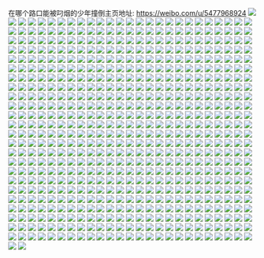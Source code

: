 在哪个路口能被叼烟的少年撞倒主页地址: https://weibo.com/u/5477968924 
![](https://wx4.sinaimg.cn/mw2000/005YIZXugy1h8wmq46i71j31400u0qbp.jpg) 
![](https://wx4.sinaimg.cn/mw2000/005YIZXugy1h8wmq6bybbj31400u0n5i.jpg) 
![](https://wx4.sinaimg.cn/mw2000/005YIZXugy1h8pumw3npuj31900u0duq.jpg) 
![](https://wx4.sinaimg.cn/mw2000/005YIZXugy1h8pumy1d8ij31900u0tnj.jpg) 
![](https://wx4.sinaimg.cn/mw2000/005YIZXugy1h89khxo3t8j30u0190dno.jpg) 
![](https://wx4.sinaimg.cn/mw2000/005YIZXugy1h89khz6seaj30u0190469.jpg) 
![](https://wx4.sinaimg.cn/mw2000/005YIZXugy1h89khwj6cbj30u019049e.jpg) 
![](https://wx4.sinaimg.cn/mw2000/005YIZXugy1h89ki0nttcj30u0190qd1.jpg) 
![](https://wx4.sinaimg.cn/mw2000/005YIZXugy1h89ki2425oj30u0190dql.jpg) 
![](https://wx4.sinaimg.cn/mw2000/005YIZXugy1h89ki3wa3ej30u019047i.jpg) 
![](https://wx4.sinaimg.cn/mw2000/005YIZXuly1h860xyrjs1j30k00zk42g.jpg) 
![](https://wx4.sinaimg.cn/mw2000/005YIZXugy1h8237v8d9nj30u01907fe.jpg) 
![](https://wx4.sinaimg.cn/mw2000/005YIZXugy1h8237vwozqj30u0190n7n.jpg) 
![](https://wx4.sinaimg.cn/mw2000/005YIZXugy1h8237x3z02j30u01907i2.jpg) 
![](https://wx4.sinaimg.cn/mw2000/005YIZXugy1h8237xzg59j30u0190dq2.jpg) 
![](https://wx4.sinaimg.cn/mw2000/005YIZXugy1h8237uff8gj30u019012a.jpg) 
![](https://wx4.sinaimg.cn/mw2000/005YIZXugy1h8237z55lxj30u0190na5.jpg) 
![](https://wx4.sinaimg.cn/mw2000/005YIZXuly1h70998sx52j30u01sxjur.jpg) 
![](https://wx4.sinaimg.cn/mw2000/005YIZXuly1h70997illqj30u01sxn7j.jpg) 
![](https://wx4.sinaimg.cn/mw2000/005YIZXuly1h6mtwg56smj30u014043i.jpg) 
![](https://wx4.sinaimg.cn/mw2000/005YIZXuly1h6mtwgfutmj30u0140gwg.jpg) 
![](https://wx4.sinaimg.cn/mw2000/005YIZXuly1h6mtwgpr7kj30u014014a.jpg) 
![](https://wx4.sinaimg.cn/mw2000/005YIZXuly1h6mtwh0zsnj31400u0qew.jpg) 
![](https://wx4.sinaimg.cn/mw2000/005YIZXuly1h6mtwfw918j31400u0wtw.jpg) 
![](https://wx4.sinaimg.cn/mw2000/005YIZXuly1h6mtwhbcazj31400u013j.jpg) 
![](https://wx4.sinaimg.cn/mw2000/005YIZXuly1h6mtwhizesj31400u0doe.jpg) 
![](https://wx4.sinaimg.cn/mw2000/005YIZXuly1h6mtwhwznrj31400u0aeh.jpg) 
![](https://wx4.sinaimg.cn/mw2000/005YIZXuly1h6mtwibpevj31400u07b3.jpg) 
![](https://wx4.sinaimg.cn/mw2000/005YIZXugy1h6aqy8q13ej30u00u0ait.jpg) 
![](https://wx4.sinaimg.cn/mw2000/005YIZXugy1h6aqyc09bij30u00u0ti0.jpg) 
![](https://wx4.sinaimg.cn/mw2000/005YIZXugy1h6aqyd0s99j30u00u0tir.jpg) 
![](https://wx4.sinaimg.cn/mw2000/005YIZXugy1h6aqye04f9j30u00u011o.jpg) 
![](https://wx4.sinaimg.cn/mw2000/005YIZXugy1h5uhnfzvgwj31hb0u0q6x.jpg) 
![](https://wx4.sinaimg.cn/mw2000/005YIZXugy1h5uhnh6xzwj31hb0u0gpe.jpg) 
![](https://wx4.sinaimg.cn/mw2000/005YIZXugy1h5uhnhyfowj31hb0u0ae1.jpg) 
![](https://wx4.sinaimg.cn/mw2000/005YIZXugy1h5uhniki0zj31hb0u0gns.jpg) 
![](https://wx4.sinaimg.cn/mw2000/005YIZXugy1h5g0kz4s0wj30u01syqcb.jpg) 
![](https://wx4.sinaimg.cn/mw2000/005YIZXugy1h5ebpsnpl1j31900u07ha.jpg) 
![](https://wx4.sinaimg.cn/mw2000/005YIZXugy1h5ebpuh1cvj30u0190n3y.jpg) 
![](https://wx4.sinaimg.cn/mw2000/005YIZXugy1h5ebpv66izj30u0190wla.jpg) 
![](https://wx4.sinaimg.cn/mw2000/005YIZXugy1h5ebpttrbbj30u0190n5d.jpg) 
![](https://wx4.sinaimg.cn/mw2000/005YIZXugy1h5ebpxajlsj31900u07ea.jpg) 
![](https://wx4.sinaimg.cn/mw2000/005YIZXugy1h5ebpvyqstj30u00yhjwm.jpg) 
![](https://wx4.sinaimg.cn/mw2000/005YIZXugy1h5ebprmp5vj30u0190n5m.jpg) 
![](https://wx4.sinaimg.cn/mw2000/005YIZXugy1h5ebpy6pq6j31900u0tfq.jpg) 
![](https://wx4.sinaimg.cn/mw2000/005YIZXugy1h5ebpyufylj30u01907bb.jpg) 
![](https://wx4.sinaimg.cn/mw2000/005YIZXugy1h5d79sti4aj30u00u0qbp.jpg) 
![](https://wx4.sinaimg.cn/mw2000/005YIZXugy1h5d79tl4bvj30u0140tgr.jpg) 
![](https://wx4.sinaimg.cn/mw2000/005YIZXugy1h5d79uzi9oj30u0140guj.jpg) 
![](https://wx4.sinaimg.cn/mw2000/005YIZXugy1h5d79w7cuyj30u0140n5t.jpg) 
![](https://wx4.sinaimg.cn/mw2000/005YIZXugy1h5d79vmlccj30u0140jz6.jpg) 
![](https://wx4.sinaimg.cn/mw2000/005YIZXugy1h5d79wt2qlj30u014047m.jpg) 
![](https://wx4.sinaimg.cn/mw2000/005YIZXugy1h5d79xhpwqj30u01407d2.jpg) 
![](https://wx4.sinaimg.cn/mw2000/005YIZXugy1h5d79y9hl0j30u014011w.jpg) 
![](https://wx4.sinaimg.cn/mw2000/005YIZXugy1h5d79ytq98j30u00u0afq.jpg) 
![](https://wx4.sinaimg.cn/mw2000/005YIZXugy1h5anl8fruhj30u0140dpm.jpg) 
![](https://wx4.sinaimg.cn/mw2000/005YIZXugy1h5anl7e7o1j30u0140tio.jpg) 
![](https://wx4.sinaimg.cn/mw2000/005YIZXugy1h5anl9hv7uj30u0140wow.jpg) 
![](https://wx4.sinaimg.cn/mw2000/005YIZXugy1h5anldsi6aj30u014cqb2.jpg) 
![](https://wx4.sinaimg.cn/mw2000/005YIZXugy1h5anlaek3mj30u0140dnx.jpg) 
![](https://wx4.sinaimg.cn/mw2000/005YIZXugy1h5anlcwn7qj30u014b13s.jpg) 
![](https://wx4.sinaimg.cn/mw2000/005YIZXugy1h5anlbq6epj30u0140tje.jpg) 
![](https://wx4.sinaimg.cn/mw2000/005YIZXugy1h5anleqhhyj30u00u0wme.jpg) 
![](https://wx4.sinaimg.cn/mw2000/005YIZXugy1h5anlfpfdtj30u00u0wm8.jpg) 
![](https://wx4.sinaimg.cn/mw2000/005YIZXugy1h57rm19qp0j30u014012j.jpg) 
![](https://wx4.sinaimg.cn/mw2000/005YIZXugy1h57rm30ps0j31400u0k1l.jpg) 
![](https://wx4.sinaimg.cn/mw2000/005YIZXugy1h57rm0h7ocj30u01407db.jpg) 
![](https://wx4.sinaimg.cn/mw2000/005YIZXugy1h4sqcox696j30u0140af5.jpg) 
![](https://wx4.sinaimg.cn/mw2000/005YIZXugy1h4sqcqlwbdj30u0140454.jpg) 
![](https://wx4.sinaimg.cn/mw2000/005YIZXugy1h4sqcs6mkuj30u0140tjy.jpg) 
![](https://wx4.sinaimg.cn/mw2000/005YIZXugy1h4sqcttlkkj30u0140ak9.jpg) 
![](https://wx4.sinaimg.cn/mw2000/005YIZXugy1h4sqco766uj30u0140dqo.jpg) 
![](https://wx4.sinaimg.cn/mw2000/005YIZXugy1h4sqcvdet9j30u0140n5p.jpg) 
![](https://wx4.sinaimg.cn/mw2000/005YIZXugy1h4sqcwkw26j30u0140tjr.jpg) 
![](https://wx4.sinaimg.cn/mw2000/005YIZXugy1h4sqcxp5orj30u01407fp.jpg) 
![](https://wx4.sinaimg.cn/mw2000/005YIZXugy1h4sqcyp6tyj30u0140qdr.jpg) 
![](https://wx4.sinaimg.cn/mw2000/005YIZXugy1h4sqczu56qj30u0140wnb.jpg) 
![](https://wx4.sinaimg.cn/mw2000/005YIZXugy1h4sqd1oomqj30u0140alj.jpg) 
![](https://wx4.sinaimg.cn/mw2000/005YIZXugy1h4re9itk35j30tz0uhgs1.jpg) 
![](https://wx4.sinaimg.cn/mw2000/005YIZXuly1h4r1i0hgnqj30mi0u0gsi.jpg) 
![](https://wx4.sinaimg.cn/mw2000/005YIZXugy1h4qfi8225jj30u011igq3.jpg) 
![](https://wx4.sinaimg.cn/mw2000/005YIZXugy1h4qfib5ar3j30u011i7a5.jpg) 
![](https://wx4.sinaimg.cn/mw2000/005YIZXugy1h4qfibsd6aj30u011i0xh.jpg) 
![](https://wx4.sinaimg.cn/mw2000/005YIZXugy1h4qficrzszj30u011i0z2.jpg) 
![](https://wx4.sinaimg.cn/mw2000/005YIZXugy1h4qfidk10wj30u011e0y7.jpg) 
![](https://wx4.sinaimg.cn/mw2000/005YIZXugy1h4qfi9o3n4j30u011iwjq.jpg) 
![](https://wx4.sinaimg.cn/mw2000/005YIZXugy1h4qfie33fvj30u011en35.jpg) 
![](https://wx4.sinaimg.cn/mw2000/005YIZXugy1h4qfietdg7j30u011egrt.jpg) 
![](https://wx4.sinaimg.cn/mw2000/005YIZXugy1h4qfigjihsj30u01hcgva.jpg) 
![](https://wx4.sinaimg.cn/mw2000/005YIZXugy1h4qfih6gxcj31400u00y7.jpg) 
![](https://wx4.sinaimg.cn/mw2000/005YIZXugy1h4qfihnzhsj31400u0n3b.jpg) 
![](https://wx4.sinaimg.cn/mw2000/005YIZXugy1h4qfil70lfj30u0140afy.jpg) 
![](https://wx4.sinaimg.cn/mw2000/005YIZXugy1h4qfim51llj31400u0djx.jpg) 
![](https://wx4.sinaimg.cn/mw2000/005YIZXugy1h4qfin06xej30u014046j.jpg) 
![](https://wx4.sinaimg.cn/mw2000/005YIZXugy1h4qfinuetxj31400u0wki.jpg) 
![](https://wx4.sinaimg.cn/mw2000/005YIZXugy1h4qfipa9xbj30u0140n7j.jpg) 
![](https://wx4.sinaimg.cn/mw2000/005YIZXuly1h4q3r5rl4tj30tz0ocq6k.jpg) 
![](https://wx4.sinaimg.cn/mw2000/005YIZXugy1h4lab88lmnj30u011in5v.jpg) 
![](https://wx4.sinaimg.cn/mw2000/005YIZXugy1h4lab9g7knj30u011i49k.jpg) 
![](https://wx4.sinaimg.cn/mw2000/005YIZXugy1h4laba952mj31900u0gwy.jpg) 
![](https://wx4.sinaimg.cn/mw2000/005YIZXugy1h4labb26i0j30u0190woa.jpg) 
![](https://wx4.sinaimg.cn/mw2000/005YIZXugy1h4labc26b9j30u019048n.jpg) 
![](https://wx4.sinaimg.cn/mw2000/005YIZXugy1h4labczgsvj30u0190gxp.jpg) 
![](https://wx4.sinaimg.cn/mw2000/005YIZXugy1h4labe4c83j30u019vgup.jpg) 
![](https://wx4.sinaimg.cn/mw2000/005YIZXugy1h4labez624j30u01907ex.jpg) 
![](https://wx4.sinaimg.cn/mw2000/005YIZXugy1h4labg8iizj30u0190gvj.jpg) 
![](https://wx4.sinaimg.cn/mw2000/005YIZXugy1h4h8iwt99oj30u011iqcc.jpg) 
![](https://wx4.sinaimg.cn/mw2000/005YIZXugy1h4h8iy0uxij30u011itgt.jpg) 
![](https://wx4.sinaimg.cn/mw2000/005YIZXugy1h4h8iyxa7ej30u011ith9.jpg) 
![](https://wx4.sinaimg.cn/mw2000/005YIZXugy1h4h8izxtsxj30u011itgx.jpg) 
![](https://wx4.sinaimg.cn/mw2000/005YIZXugy1h4h8j0y9xxj30u011i7b0.jpg) 
![](https://wx4.sinaimg.cn/mw2000/005YIZXugy1h4h8j1ut0ej30l20l2dl3.jpg) 
![](https://wx4.sinaimg.cn/mw2000/005YIZXugy1h4h8j30qdkj30rs0rsjwe.jpg) 
![](https://wx4.sinaimg.cn/mw2000/005YIZXugy1h47t7afa95j30u0191gqx.jpg) 
![](https://wx4.sinaimg.cn/mw2000/005YIZXugy1h47t7bjvcxj30u0190gri.jpg) 
![](https://wx4.sinaimg.cn/mw2000/005YIZXugy1h47t7c67k6j30u0190452.jpg) 
![](https://wx4.sinaimg.cn/mw2000/005YIZXugy1h47t7d3pbuj30u0191wl9.jpg) 
![](https://wx4.sinaimg.cn/mw2000/005YIZXugy1h47t7drll9j31900u0gt5.jpg) 
![](https://wx4.sinaimg.cn/mw2000/005YIZXugy1h47t7e952dj30u0190aeu.jpg) 
![](https://wx4.sinaimg.cn/mw2000/005YIZXugy1h47t7f7ufjj30u0191afq.jpg) 
![](https://wx4.sinaimg.cn/mw2000/005YIZXugy1h47t79hcv9j30u0190jw9.jpg) 
![](https://wx4.sinaimg.cn/mw2000/005YIZXugy1h47t7fw57pj30u01900zg.jpg) 
![](https://wx4.sinaimg.cn/mw2000/005YIZXuly1h453f2ich1j30u01hcqor.jpg) 
![](https://wx4.sinaimg.cn/mw2000/005YIZXugy1h43dcl2rzpj30k00zkn00.jpg) 
![](https://wx4.sinaimg.cn/mw2000/005YIZXugy1h427fkfrcbj30u0190gsa.jpg) 
![](https://wx4.sinaimg.cn/mw2000/005YIZXugy1h410882ksbj30u01sygpx.jpg) 
![](https://wx4.sinaimg.cn/mw2000/005YIZXugy1h3wc58v1ocj30u0140dlx.jpg) 
![](https://wx4.sinaimg.cn/mw2000/005YIZXugy1h3wc5a4ch3j30u0191108.jpg) 
![](https://wx4.sinaimg.cn/mw2000/005YIZXugy1h3wc5bn5o5j30u0140k0a.jpg) 
![](https://wx4.sinaimg.cn/mw2000/005YIZXugy1h3wc5ci3vfj31h70u0dnl.jpg) 
![](https://wx4.sinaimg.cn/mw2000/005YIZXugy1h3wc5ffgiij30u00u010d.jpg) 
![](https://wx4.sinaimg.cn/mw2000/005YIZXugy1h3wc5h4ttsj30u0148dqw.jpg) 
![](https://wx4.sinaimg.cn/mw2000/005YIZXugy1h3wc3ieup8j30uh0u00vf.jpg) 
![](https://wx4.sinaimg.cn/mw2000/005YIZXugy1h3wc3h8ncbj30hq0g2gng.jpg) 
![](https://wx4.sinaimg.cn/mw2000/005YIZXugy1h3raqoykwcj30tz0vn0xl.jpg) 
![](https://wx4.sinaimg.cn/mw2000/005YIZXugy1h3jp9vnq1qj30k00zktcn.jpg) 
![](https://wx4.sinaimg.cn/mw2000/005YIZXugy1h3jp9ign3wj30k00zkn25.jpg) 
![](https://wx4.sinaimg.cn/mw2000/005YIZXugy1h3jp9iy3n4j30k00zkgq8.jpg) 
![](https://wx4.sinaimg.cn/mw2000/005YIZXugy1h3h9he2g2tj30u0140gve.jpg) 
![](https://wx4.sinaimg.cn/mw2000/005YIZXugy1h3h9hhpwrtj30u0140n8z.jpg) 
![](https://wx4.sinaimg.cn/mw2000/005YIZXugy1h3h9hiq3gej30u0140amz.jpg) 
![](https://wx4.sinaimg.cn/mw2000/005YIZXugy1h3h9hmz753j31400u0jzy.jpg) 
![](https://wx4.sinaimg.cn/mw2000/005YIZXugy1h3h9hf9o7kj30u01404am.jpg) 
![](https://wx4.sinaimg.cn/mw2000/005YIZXugy1h3h9hp0dapj31400u0nai.jpg) 
![](https://wx4.sinaimg.cn/mw2000/005YIZXugy1h3h9hjjyt3j30u0140alp.jpg) 
![](https://wx4.sinaimg.cn/mw2000/005YIZXugy1h3h9hk9jbaj31400u0ajs.jpg) 
![](https://wx4.sinaimg.cn/mw2000/005YIZXugy1h3h9hcdawdj30u0140k14.jpg) 
![](https://wx4.sinaimg.cn/mw2000/005YIZXugy1h36kwgrsc1j31400u0n3t.jpg) 
![](https://wx4.sinaimg.cn/mw2000/005YIZXugy1h36kwhrqh4j31400u0tez.jpg) 
![](https://wx4.sinaimg.cn/mw2000/005YIZXugy1h36kwihx63j31400u0q8i.jpg) 
![](https://wx4.sinaimg.cn/mw2000/005YIZXugy1h36kwj53s1j31400u0gub.jpg) 
![](https://wx4.sinaimg.cn/mw2000/005YIZXugy1h36kwk3uhoj31400u0n64.jpg) 
![](https://wx4.sinaimg.cn/mw2000/005YIZXugy1h36kwl1ssxj30u0140gv6.jpg) 
![](https://wx4.sinaimg.cn/mw2000/005YIZXugy1h36kwlq0adj31400u0agd.jpg) 
![](https://wx4.sinaimg.cn/mw2000/005YIZXugy1h36kwf4b4dj31400u0184.jpg) 
![](https://wx4.sinaimg.cn/mw2000/005YIZXugy1h36kwmeptmj31400u0n41.jpg) 
![](https://wx4.sinaimg.cn/mw2000/005YIZXugy1h36kwnc1hqj31400u0gvh.jpg) 
![](https://wx4.sinaimg.cn/mw2000/005YIZXugy1h36kwolrtbj31400u012h.jpg) 
![](https://wx4.sinaimg.cn/mw2000/005YIZXugy1h36kwpy54pj31400u0k24.jpg) 
![](https://wx4.sinaimg.cn/mw2000/005YIZXugy1h35l27se0vj30u0140gs7.jpg) 
![](https://wx4.sinaimg.cn/mw2000/005YIZXugy1h35l28nfegj30u0140jz5.jpg) 
![](https://wx4.sinaimg.cn/mw2000/005YIZXugy1h35l29lcq2j30u014010n.jpg) 
![](https://wx4.sinaimg.cn/mw2000/005YIZXugy1h34rhue6wjj30tz13rn44.jpg) 
![](https://wx4.sinaimg.cn/mw2000/005YIZXugy1h2vhd8csfdj30u0190dmz.jpg) 
![](https://wx4.sinaimg.cn/mw2000/005YIZXugy1h2vhd7awr4j30u0190dnf.jpg) 
![](https://wx4.sinaimg.cn/mw2000/005YIZXugy1h2vhd982zkj30u0190wlt.jpg) 
![](https://wx4.sinaimg.cn/mw2000/005YIZXugy1h2ub3q9fl0j30tz0xgdlv.jpg) 
![](https://wx4.sinaimg.cn/mw2000/005YIZXugy1h2u3apnillj30u014048k.jpg) 
![](https://wx4.sinaimg.cn/mw2000/005YIZXugy1h2u3am7q3aj30u0140dnz.jpg) 
![](https://wx4.sinaimg.cn/mw2000/005YIZXugy1h2u3an43o4j31400u0q9x.jpg) 
![](https://wx4.sinaimg.cn/mw2000/005YIZXugy1h2u3aqdv85j31400u0q7u.jpg) 
![](https://wx4.sinaimg.cn/mw2000/005YIZXugy1h2u3ar2oljj31400u0gqg.jpg) 
![](https://wx4.sinaimg.cn/mw2000/005YIZXugy1h2u3al6334j31400u0ai0.jpg) 
![](https://wx4.sinaimg.cn/mw2000/005YIZXuly1h2re3c4b6lj30u01hcqb7.jpg) 
![](https://wx4.sinaimg.cn/mw2000/005YIZXuly1h2re3dx6y0j30u01hcdof.jpg) 
![](https://wx4.sinaimg.cn/mw2000/005YIZXuly1h2lpzph9wyj31400u0aht.jpg) 
![](https://wx4.sinaimg.cn/mw2000/005YIZXuly1h2lpzsdalaj31400u0wlk.jpg) 
![](https://wx4.sinaimg.cn/mw2000/005YIZXuly1h2lpzt011oj31400u0tcx.jpg) 
![](https://wx4.sinaimg.cn/mw2000/005YIZXuly1h2lpzu3czrj31400u0dnu.jpg) 
![](https://wx4.sinaimg.cn/mw2000/005YIZXuly1h2lpzrcrlcj31400u00zn.jpg) 
![](https://wx4.sinaimg.cn/mw2000/005YIZXuly1h2lpzqje8cj31400u0n68.jpg) 
![](https://wx4.sinaimg.cn/mw2000/005YIZXuly1h2lpzojj3ej31400u0wl9.jpg) 
![](https://wx4.sinaimg.cn/mw2000/005YIZXuly1h2lpzuyja4j31400u0dmj.jpg) 
![](https://wx4.sinaimg.cn/mw2000/005YIZXuly1h2lpzvqu5gj31400u0jxd.jpg) 
![](https://wx4.sinaimg.cn/mw2000/005YIZXuly1h2lpzwr42rj31400u0q6f.jpg) 
![](https://wx4.sinaimg.cn/mw2000/005YIZXuly1h2f56oi6dlj30d00d53yz.jpg) 
![](https://wx4.sinaimg.cn/mw2000/005YIZXugy1h1vng9q81oj30qo0zk0yr.jpg) 
![](https://wx4.sinaimg.cn/mw2000/005YIZXugy1h1m674dhgdj30u0190gwe.jpg) 
![](https://wx4.sinaimg.cn/mw2000/005YIZXugy1h1m673h7ydj31900u0tj8.jpg) 
![](https://wx4.sinaimg.cn/mw2000/005YIZXugy1h1m6765vsoj31900u0tnh.jpg) 
![](https://wx4.sinaimg.cn/mw2000/005YIZXugy1h1m6721tarj30u01907f4.jpg) 
![](https://wx4.sinaimg.cn/mw2000/005YIZXugy1h1jowkwuyij30u0140ah7.jpg) 
![](https://wx4.sinaimg.cn/mw2000/005YIZXugy1h1jowlsfomj30u01knah0.jpg) 
![](https://wx4.sinaimg.cn/mw2000/005YIZXugy1h1jows2cj9j31400u00ym.jpg) 
![](https://wx4.sinaimg.cn/mw2000/005YIZXugy1h1jowq9k0aj31400u0gsr.jpg) 
![](https://wx4.sinaimg.cn/mw2000/005YIZXugy1h1jowutlu9j30u00u0doy.jpg) 
![](https://wx4.sinaimg.cn/mw2000/005YIZXugy1h1joww3wvaj30u0102tdf.jpg) 
![](https://wx4.sinaimg.cn/mw2000/005YIZXugy1h1jox0k8nzj30u01hcah2.jpg) 
![](https://wx4.sinaimg.cn/mw2000/005YIZXugy1h1joy8dqxgj30q71am109.jpg) 
![](https://wx4.sinaimg.cn/mw2000/005YIZXugy1h1jox4ux40j30u01hcagh.jpg) 
![](https://wx4.sinaimg.cn/mw2000/005YIZXugy1h1jox5ti3lj30u01hcq93.jpg) 
![](https://wx4.sinaimg.cn/mw2000/005YIZXugy1h1jox8o3cyj30u01hcgue.jpg) 
![](https://wx4.sinaimg.cn/mw2000/005YIZXugy1h1joxa6tg0j30u01hc7ei.jpg) 
![](https://wx4.sinaimg.cn/mw2000/005YIZXugy1h1joxb0f6rj30u01hc0yy.jpg) 
![](https://wx4.sinaimg.cn/mw2000/005YIZXugy1h1joxe3uysj30u01hc4fa.jpg) 
![](https://wx4.sinaimg.cn/mw2000/005YIZXugy1h1e8j8ve4ej30u018fwni.jpg) 
![](https://wx4.sinaimg.cn/mw2000/005YIZXugy1h1e8j9u2erj30u0140thi.jpg) 
![](https://wx4.sinaimg.cn/mw2000/005YIZXugy1h1e8jar0ntj30u014012f.jpg) 
![](https://wx4.sinaimg.cn/mw2000/005YIZXugy1h1e8j6sfvzj30u014046e.jpg) 
![](https://wx4.sinaimg.cn/mw2000/005YIZXugy1h1c0847a9yj30u01hcn4p.jpg) 
![](https://wx4.sinaimg.cn/mw2000/005YIZXugy1h1c085316bj30t31frn52.jpg) 
![](https://wx4.sinaimg.cn/mw2000/005YIZXugy1h19dhxtk5rj30u10u0ter.jpg) 
![](https://wx4.sinaimg.cn/mw2000/005YIZXugy1h19dhzdzanj30u10u00zu.jpg) 
![](https://wx4.sinaimg.cn/mw2000/005YIZXugy1h19di05kdfj30u10u0tf7.jpg) 
![](https://wx4.sinaimg.cn/mw2000/005YIZXugy1h19di0y3csj30u10u0dmn.jpg) 
![](https://wx4.sinaimg.cn/mw2000/005YIZXugy1h19dhwwrzrj30u10u0teh.jpg) 
![](https://wx4.sinaimg.cn/mw2000/005YIZXugy1h19di2hbb5j30u10u0grb.jpg) 
![](https://wx4.sinaimg.cn/mw2000/005YIZXugy1h18jep2loaj30nl15zdlf.jpg) 
![](https://wx4.sinaimg.cn/mw2000/005YIZXugy1h116s6akc8j30u01400xh.jpg) 
![](https://wx4.sinaimg.cn/mw2000/005YIZXugy1h116s390woj31400u0jwm.jpg) 
![](https://wx4.sinaimg.cn/mw2000/005YIZXugy1h116s4xhosj30u0140afn.jpg) 
![](https://wx4.sinaimg.cn/mw2000/005YIZXugy1h116s8aqs0j31400u0427.jpg) 
![](https://wx4.sinaimg.cn/mw2000/005YIZXugy1h116s1vwt4j31400u0djv.jpg) 
![](https://wx4.sinaimg.cn/mw2000/005YIZXugy1h116sa4e8rj30u0140dm7.jpg) 
![](https://wx4.sinaimg.cn/mw2000/005YIZXugy1h116sc00g0j31400u0ah3.jpg) 
![](https://wx4.sinaimg.cn/mw2000/005YIZXugy1h116sf06saj31400u047t.jpg) 
![](https://wx4.sinaimg.cn/mw2000/005YIZXugy1h116sgijilj30u01407a4.jpg) 
![](https://wx4.sinaimg.cn/mw2000/005YIZXugy1h10i2w3ugfj30u0190dsy.jpg) 
![](https://wx4.sinaimg.cn/mw2000/005YIZXugy1h0y2lwijmgj30u0140gqw.jpg) 
![](https://wx4.sinaimg.cn/mw2000/005YIZXugy1h0y2lx8f60j30u0140wjr.jpg) 
![](https://wx4.sinaimg.cn/mw2000/005YIZXugy1h0y2lxps4uj30u0140n2c.jpg) 
![](https://wx4.sinaimg.cn/mw2000/005YIZXugy1h0y2lyagarj30u0140n47.jpg) 
![](https://wx4.sinaimg.cn/mw2000/005YIZXugy1h0y2m167w5j31400u07dw.jpg) 
![](https://wx4.sinaimg.cn/mw2000/005YIZXugy1h0y2lyvh1mj30u0140tfh.jpg) 
![](https://wx4.sinaimg.cn/mw2000/005YIZXugy1h0y2lvozncj31400u0jz0.jpg) 
![](https://wx4.sinaimg.cn/mw2000/005YIZXugy1h0tdvgkbh4j31400u048m.jpg) 
![](https://wx4.sinaimg.cn/mw2000/005YIZXugy1h0tdva2mc3j31400u07f5.jpg) 
![](https://wx4.sinaimg.cn/mw2000/005YIZXugy1h0tdvfbcmdj31400u044o.jpg) 
![](https://wx4.sinaimg.cn/mw2000/005YIZXugy1h0tdver1yrj31400u0wlv.jpg) 
![](https://wx4.sinaimg.cn/mw2000/005YIZXugy1h0tdvaumwpj31400u0dpz.jpg) 
![](https://wx4.sinaimg.cn/mw2000/005YIZXugy1h0tdvdmyzkj31400u0qaq.jpg) 
![](https://wx4.sinaimg.cn/mw2000/005YIZXugy1h0tdvbj8ecj30u0140dmr.jpg) 
![](https://wx4.sinaimg.cn/mw2000/005YIZXugy1h0tdvcdgzcj31400u0tgi.jpg) 
![](https://wx4.sinaimg.cn/mw2000/005YIZXugy1h0tdvd0ga4j30u0140wmo.jpg) 
![](https://wx4.sinaimg.cn/mw2000/005YIZXugy1h0sb005nsij30tz0swjwz.jpg) 
![](https://wx4.sinaimg.cn/mw2000/005YIZXugy1h0jrriaydkj30mo0g40ti.jpg) 
![](https://wx4.sinaimg.cn/mw2000/005YIZXugy1h0jrriv8edj30nm0fut9v.jpg) 
![](https://wx4.sinaimg.cn/mw2000/005YIZXugy1h0jrrhu3sgj30nm0fu76e.jpg) 
![](https://wx4.sinaimg.cn/mw2000/005YIZXugy1h0jrrjidm0j30nm0futao.jpg) 
![](https://wx4.sinaimg.cn/mw2000/005YIZXugy1h0jrrk0iwoj30nm0fumzd.jpg) 
![](https://wx4.sinaimg.cn/mw2000/005YIZXugy1h0jrrkgn02j30nm0fu0tj.jpg) 
![](https://wx4.sinaimg.cn/mw2000/005YIZXugy1h0jrrkup53j30nm0fugm4.jpg) 
![](https://wx4.sinaimg.cn/mw2000/005YIZXugy1h0jrrle5ytj30nm0fuabp.jpg) 
![](https://wx4.sinaimg.cn/mw2000/005YIZXugy1h0jrrlz6oij30nm0fuac2.jpg) 
![](https://wx4.sinaimg.cn/mw2000/005YIZXugy1h0jrrmi0znj30nm0fu0ul.jpg) 
![](https://wx4.sinaimg.cn/mw2000/005YIZXugy1h0io1ppvhsj31900u0h0b.jpg) 
![](https://wx4.sinaimg.cn/mw2000/005YIZXugy1h0io1n8r91j31900u0tms.jpg) 
![](https://wx4.sinaimg.cn/mw2000/005YIZXugy1h0d7wkjsxsj30u0191wgv.jpg) 
![](https://wx4.sinaimg.cn/mw2000/005YIZXugy1h0d7wj688aj31910u041s.jpg) 
![](https://wx4.sinaimg.cn/mw2000/005YIZXuly1h0273jfj8dj30u0191guo.jpg) 
![](https://wx4.sinaimg.cn/mw2000/005YIZXuly1h0273kweapj30u0191doh.jpg) 
![](https://wx4.sinaimg.cn/mw2000/005YIZXuly1h0273lz3ogj31900u0wl7.jpg) 
![](https://wx4.sinaimg.cn/mw2000/005YIZXuly1h0273niruvj31910u0n6e.jpg) 
![](https://wx4.sinaimg.cn/mw2000/005YIZXuly1h0273ovt40j31910u0tid.jpg) 
![](https://wx4.sinaimg.cn/mw2000/005YIZXuly1h0273pm2oqj30k00zk787.jpg) 
![](https://wx4.sinaimg.cn/mw2000/005YIZXuly1gzua0lyfydj30u0140n6z.jpg) 
![](https://wx4.sinaimg.cn/mw2000/005YIZXuly1gzua0msjz9j30u0140114.jpg) 
![](https://wx4.sinaimg.cn/mw2000/005YIZXuly1gzua0nn836j30u0140dln.jpg) 
![](https://wx4.sinaimg.cn/mw2000/005YIZXuly1gzua0ofel5j30u01407et.jpg) 
![](https://wx4.sinaimg.cn/mw2000/005YIZXuly1gzua0p2uktj30u0140agj.jpg) 
![](https://wx4.sinaimg.cn/mw2000/005YIZXuly1gzua0pnrtpj30u0140jy8.jpg) 
![](https://wx4.sinaimg.cn/mw2000/005YIZXugy1gzl9jhfm5oj30u01400x6.jpg) 
![](https://wx4.sinaimg.cn/mw2000/005YIZXugy1gzl9jgqeslj30u0140dmu.jpg) 
![](https://wx4.sinaimg.cn/mw2000/005YIZXugy1gzl9jhyookj30u0140n24.jpg) 
![](https://wx4.sinaimg.cn/mw2000/005YIZXuly1gze9pggz17j30u00u0jyh.jpg) 
![](https://wx4.sinaimg.cn/mw2000/005YIZXugy1gze29xw6fkj30u013zq9m.jpg) 
![](https://wx4.sinaimg.cn/mw2000/005YIZXuly1gz505mootsj30u013zta6.jpg) 
![](https://wx4.sinaimg.cn/mw2000/005YIZXugy1gyttic70wbj30u014079u.jpg) 
![](https://wx4.sinaimg.cn/mw2000/005YIZXugy1gyttia2bblj30u0140afj.jpg) 
![](https://wx4.sinaimg.cn/mw2000/005YIZXugy1gyttidpawvj30u0140n2j.jpg) 
![](https://wx4.sinaimg.cn/mw2000/005YIZXuly1gy7ra1e5f5j30u01i514l.jpg) 
![](https://wx4.sinaimg.cn/mw2000/005YIZXuly1gy7ra2a1ocj30u01hck34.jpg) 
![](https://wx4.sinaimg.cn/mw2000/005YIZXuly1gy7ra0hf6lj30u01hd48p.jpg) 
![](https://wx4.sinaimg.cn/mw2000/005YIZXuly1gy1qs345v9j30u00u0wkd.jpg) 
![](https://wx4.sinaimg.cn/mw2000/005YIZXuly1gy1qs47pu7j30u00u00xs.jpg) 
![](https://wx4.sinaimg.cn/mw2000/005YIZXuly1gy1qs219qoj30u00u0afg.jpg) 
![](https://wx4.sinaimg.cn/mw2000/005YIZXuly1gy1qs4r7wmj30u00u0gpj.jpg) 
![](https://wx4.sinaimg.cn/mw2000/005YIZXuly1gy1qs5b0rpj30u0190qct.jpg) 
![](https://wx4.sinaimg.cn/mw2000/005YIZXuly1gy1qs5pw45j30u00u0gqm.jpg) 
![](https://wx4.sinaimg.cn/mw2000/005YIZXuly1gy1qs66bh1j30u00u0jvn.jpg) 
![](https://wx4.sinaimg.cn/mw2000/005YIZXuly1gy1qs6nb3aj30u00u0wj2.jpg) 
![](https://wx4.sinaimg.cn/mw2000/005YIZXuly1gy1qs73tz2j30u00u0wl5.jpg) 
![](https://wx4.sinaimg.cn/mw2000/005YIZXuly1gy1qs7l153j30u00u0jwo.jpg) 
![](https://wx4.sinaimg.cn/mw2000/005YIZXuly1gy1qs7y6gzj30u00u0jwo.jpg) 
![](https://wx4.sinaimg.cn/mw2000/005YIZXuly1gy1qs8de0xj30u00u0452.jpg) 
![](https://wx4.sinaimg.cn/mw2000/005YIZXuly1gy1qs9p1rbj30u0190tjz.jpg) 
![](https://wx4.sinaimg.cn/mw2000/005YIZXuly1gy1qsa3eo4j30u0190tiu.jpg) 
![](https://wx4.sinaimg.cn/mw2000/005YIZXuly1gy1qsaf853j30u0190zup.jpg) 
![](https://wx4.sinaimg.cn/mw2000/005YIZXugy1gy0b1fnnu3j30u019047d.jpg) 
![](https://wx4.sinaimg.cn/mw2000/005YIZXugy1gy0b1gi3l5j30u0190113.jpg) 
![](https://wx4.sinaimg.cn/mw2000/005YIZXugy1gy0b1hhp7cj30u0190475.jpg) 
![](https://wx4.sinaimg.cn/mw2000/005YIZXugy1gy0b1iphzuj30u0190wmz.jpg) 
![](https://wx4.sinaimg.cn/mw2000/005YIZXugy1gy0b1jwyk3j30u01b2k0h.jpg) 
![](https://wx4.sinaimg.cn/mw2000/005YIZXugy1gy0b1e69wqj30u0190til.jpg) 
![](https://wx4.sinaimg.cn/mw2000/005YIZXugy1gxxgu4pwx4j31400u07cf.jpg) 
![](https://wx4.sinaimg.cn/mw2000/005YIZXugy1gxwzcmgy4oj31400u0wmk.jpg) 
![](https://wx4.sinaimg.cn/mw2000/005YIZXugy1gxwzcn7vlnj31400u0jzb.jpg) 
![](https://wx4.sinaimg.cn/mw2000/005YIZXugy1gxwzcnr456j30u0140ted.jpg) 
![](https://wx4.sinaimg.cn/mw2000/005YIZXugy1gxstix8df3j30u01907g2.jpg) 
![](https://wx4.sinaimg.cn/mw2000/005YIZXugy1gxstiyqmgrj30u0190wqe.jpg) 
![](https://wx4.sinaimg.cn/mw2000/005YIZXugy1gxstiu0gx3j30u0190wpi.jpg) 
![](https://wx4.sinaimg.cn/mw2000/005YIZXugy1gxstj12j8ej30u0190qem.jpg) 
![](https://wx4.sinaimg.cn/mw2000/005YIZXugy1gxqi8zgjp5j30u0140tl6.jpg) 
![](https://wx4.sinaimg.cn/mw2000/005YIZXugy1gxqi92xdl5j30u0140tlj.jpg) 
![](https://wx4.sinaimg.cn/mw2000/005YIZXugy1gxqi8wyfxpj30u01407ds.jpg) 
![](https://wx4.sinaimg.cn/mw2000/005YIZXugy1gxqi969rqgj30u0140gwd.jpg) 
![](https://wx4.sinaimg.cn/mw2000/005YIZXugy1gxqi99543fj30u0140gx7.jpg) 
![](https://wx4.sinaimg.cn/mw2000/005YIZXugy1gxqi9bnwkhj30u013hajv.jpg) 
![](https://wx4.sinaimg.cn/mw2000/005YIZXugy1gxpbgrpznnj30u01907d7.jpg) 
![](https://wx4.sinaimg.cn/mw2000/005YIZXugy1gxpbgskexjj30u019048x.jpg) 
![](https://wx4.sinaimg.cn/mw2000/005YIZXugy1gxpbgtfngtj30u01907ex.jpg) 
![](https://wx4.sinaimg.cn/mw2000/005YIZXugy1gxmjjdpyjnj30u01hc7fo.jpg) 
![](https://wx4.sinaimg.cn/mw2000/005YIZXugy1gxmjjf7b1pj30nc15h0yz.jpg) 
![](https://wx4.sinaimg.cn/mw2000/005YIZXugy1gxmjjhfdloj30u01hctjp.jpg) 
![](https://wx4.sinaimg.cn/mw2000/005YIZXugy1gxmjjjee66j30la11tqbz.jpg) 
![](https://wx4.sinaimg.cn/mw2000/005YIZXugy1gxmjjkufp2j30or180132.jpg) 
![](https://wx4.sinaimg.cn/mw2000/005YIZXugy1gxmjjly0vzj30qc1at455.jpg) 
![](https://wx4.sinaimg.cn/mw2000/005YIZXugy1gxmjjbb9eqj30r81cedr5.jpg) 
![](https://wx4.sinaimg.cn/mw2000/005YIZXugy1gxmjjonmx9j30sp1f0qix.jpg) 
![](https://wx4.sinaimg.cn/mw2000/005YIZXugy1gxmjjpxtcrj30np166n1z.jpg) 
![](https://wx4.sinaimg.cn/mw2000/005YIZXugy1gxltmiccxxj30u00u0n29.jpg) 
![](https://wx4.sinaimg.cn/mw2000/005YIZXugy1gxltmut28rj30u00u00xj.jpg) 
![](https://wx4.sinaimg.cn/mw2000/005YIZXugy1gxltml08e2j30u00u0n2i.jpg) 
![](https://wx4.sinaimg.cn/mw2000/005YIZXugy1gxltmm9r6gj30u00u0dm3.jpg) 
![](https://wx4.sinaimg.cn/mw2000/005YIZXugy1gxltmqyfmfj30u0190dp9.jpg) 
![](https://wx4.sinaimg.cn/mw2000/005YIZXugy1gxltmtr5h8j30u00u00xl.jpg) 
![](https://wx4.sinaimg.cn/mw2000/005YIZXugy1gxjk6xs6t4j30u019013c.jpg) 
![](https://wx4.sinaimg.cn/mw2000/005YIZXugy1gxjk6yyqbcj30u01907et.jpg) 
![](https://wx4.sinaimg.cn/mw2000/005YIZXugy1gxjk6vekbbj30u0190qdm.jpg) 
![](https://wx4.sinaimg.cn/mw2000/005YIZXugy1gxjk6zqqouj30u0190gw8.jpg) 
![](https://wx4.sinaimg.cn/mw2000/005YIZXugy1gxivxqgn0pj30u00u0gqd.jpg) 
![](https://wx4.sinaimg.cn/mw2000/005YIZXugy1gxieyd1yt8j30u00u0gr2.jpg) 
![](https://wx4.sinaimg.cn/mw2000/005YIZXugy1gxieye3gxdj31900u0n9x.jpg) 
![](https://wx4.sinaimg.cn/mw2000/005YIZXugy1gxieycgh7xj31730u07dt.jpg) 
![](https://wx4.sinaimg.cn/mw2000/005YIZXugy1gxh5mo5zhuj30u0140dow.jpg) 
![](https://wx4.sinaimg.cn/mw2000/005YIZXugy1gxh5g19qe8j30zk0k0jsz.jpg) 
![](https://wx4.sinaimg.cn/mw2000/005YIZXugy1gxeuwf4kgrj30oj1h3wkf.jpg) 
![](https://wx4.sinaimg.cn/mw2000/005YIZXugy1gxeo69fkooj30u01sx0yj.jpg) 
![](https://wx4.sinaimg.cn/mw2000/005YIZXugy1gxennwnnb0j30u01sxah0.jpg) 
![](https://wx4.sinaimg.cn/mw2000/005YIZXugy1gxdu0izm53j30u014044q.jpg) 
![](https://wx4.sinaimg.cn/mw2000/005YIZXugy1gxckjrlx83j30u0140tib.jpg) 
![](https://wx4.sinaimg.cn/mw2000/005YIZXugy1gx5plckkmgj30u019010r.jpg) 
![](https://wx4.sinaimg.cn/mw2000/005YIZXugy1gx5pldc33jj30u01907ce.jpg) 
![](https://wx4.sinaimg.cn/mw2000/005YIZXugy1gx5plh9zzqj30u0190n4t.jpg) 
![](https://wx4.sinaimg.cn/mw2000/005YIZXugy1gx5plfzr81j30u0191n4p.jpg) 
![](https://wx4.sinaimg.cn/mw2000/005YIZXugy1gx5plbl82vj30u019010w.jpg) 
![](https://wx4.sinaimg.cn/mw2000/005YIZXugy1gx5plf9rx9j30u0190gt9.jpg) 
![](https://wx4.sinaimg.cn/mw2000/005YIZXugy1gx2u2b1cyuj30u00u0wo6.jpg) 
![](https://wx4.sinaimg.cn/mw2000/005YIZXugy1gwypn7b187j30u01sxtgh.jpg) 
![](https://wx4.sinaimg.cn/mw2000/005YIZXugy1gwypenzk7sj30u01sxgo6.jpg) 
![](https://wx4.sinaimg.cn/mw2000/005YIZXugy1gwyn00jjnaj30tq0lj42y.jpg) 
![](https://wx4.sinaimg.cn/mw2000/005YIZXugy1gwydhz3dm0j30u00u0tgs.jpg) 
![](https://wx4.sinaimg.cn/mw2000/005YIZXuly1gwtsb2n2o5j31900u0ah3.jpg) 
![](https://wx4.sinaimg.cn/mw2000/005YIZXuly1gwtsb4gn7pj30u0190qcd.jpg) 
![](https://wx4.sinaimg.cn/mw2000/005YIZXuly1gwtsb5oopzj30u0190117.jpg) 
![](https://wx4.sinaimg.cn/mw2000/005YIZXuly1gwtsb6nktoj31900u0gv5.jpg) 
![](https://wx4.sinaimg.cn/mw2000/005YIZXuly1gwtsb1xs7ej31900u0qbm.jpg) 
![](https://wx4.sinaimg.cn/mw2000/005YIZXuly1gwtsb7tftnj30u0190193.jpg) 
![](https://wx4.sinaimg.cn/mw2000/005YIZXuly1gwtsba82ryj31900u0qg8.jpg) 
![](https://wx4.sinaimg.cn/mw2000/005YIZXuly1gwtsbcv4rsj31900u0tju.jpg) 
![](https://wx4.sinaimg.cn/mw2000/005YIZXuly1gwtsbdurtgj31900u0akl.jpg) 
![](https://wx4.sinaimg.cn/mw2000/005YIZXuly1gwtsbetm6oj31900u0gvc.jpg) 
![](https://wx4.sinaimg.cn/mw2000/005YIZXuly1gwtsbfsofzj30u00zi0zx.jpg) 
![](https://wx4.sinaimg.cn/mw2000/005YIZXuly1gwtsbhazqwj31900u0as0.jpg) 
![](https://wx4.sinaimg.cn/mw2000/005YIZXuly1gwtsbinnv1j31900u0k6a.jpg) 
![](https://wx4.sinaimg.cn/mw2000/005YIZXuly1gwtsbjrzcdj31900u07c7.jpg) 
![](https://wx4.sinaimg.cn/mw2000/005YIZXuly1gwtsblmd0tj31900u0wq9.jpg) 
![](https://wx4.sinaimg.cn/mw2000/005YIZXuly1gwtsbmfj8jj31900u045m.jpg) 
![](https://wx4.sinaimg.cn/mw2000/005YIZXuly1gwtsbn9yspj31900u0gsj.jpg) 
![](https://wx4.sinaimg.cn/mw2000/005YIZXuly1gwtsboi7nsj31900u07bi.jpg) 
![](https://wx4.sinaimg.cn/mw2000/005YIZXugy1gwo8z96fanj30u00u0wkp.jpg) 
![](https://wx4.sinaimg.cn/mw2000/005YIZXugy1gwo8zarkbmj30u019049q.jpg) 
![](https://wx4.sinaimg.cn/mw2000/005YIZXugy1gwo8zbtsfrj31900u011j.jpg) 
![](https://wx4.sinaimg.cn/mw2000/005YIZXugy1gwo8zcb6w3j30u00u078z.jpg) 
![](https://wx4.sinaimg.cn/mw2000/005YIZXuly1gwnu2ty7i4j318y0u0wkk.jpg) 
![](https://wx4.sinaimg.cn/mw2000/005YIZXuly1gwnu2uxtgqj31900u0tfn.jpg) 
![](https://wx4.sinaimg.cn/mw2000/005YIZXuly1gvzzrsvgg9j30u01hc493.jpg) 
![](https://wx4.sinaimg.cn/mw2000/005YIZXuly1gvzzrretoqj30u01hctlg.jpg) 
![](https://wx4.sinaimg.cn/mw2000/005YIZXuly1gubvo36i9fj60u00u0gsj02.jpg) 
![](https://wx4.sinaimg.cn/mw2000/005YIZXuly1gubvo3l1inj60u00u0wk102.jpg) 
![](https://wx4.sinaimg.cn/mw2000/005YIZXuly1gubvo457l5j60u00u0gtm02.jpg) 
![](https://wx4.sinaimg.cn/mw2000/005YIZXuly1gtnotme82oj60u00u0doa02.jpg) 
![](https://wx4.sinaimg.cn/mw2000/005YIZXuly1gtnotm42amj60u01407c602.jpg) 
![](https://wx4.sinaimg.cn/mw2000/005YIZXuly1gtnotlpk4bj60u00u079z02.jpg) 
![](https://wx4.sinaimg.cn/mw2000/005YIZXuly1gtnotkxuiaj30u00u0ag3.jpg) 
![](https://wx4.sinaimg.cn/mw2000/005YIZXuly1gtnotl7dhbj60va0u0teq02.jpg) 
![](https://wx4.sinaimg.cn/mw2000/005YIZXuly1gtnotmt9huj61900u0wna02.jpg) 
![](https://wx4.sinaimg.cn/mw2000/005YIZXuly1gtnotn5isej60u0190qdv02.jpg) 
![](https://wx4.sinaimg.cn/mw2000/005YIZXuly1gtnotnf1nhj30u0190gtg.jpg) 
![](https://wx4.sinaimg.cn/mw2000/005YIZXuly1gtnotnqmy4j61900u0n6002.jpg) 
![](https://wx4.sinaimg.cn/mw2000/005YIZXuly1gtnotp386nj60u0190qd802.jpg) 
![](https://wx4.sinaimg.cn/mw2000/005YIZXuly1gtnotpga6bj60u01907cp02.jpg) 
![](https://wx4.sinaimg.cn/mw2000/005YIZXuly1gtha1z5dtcj60u00u0n4q02.jpg) 
![](https://wx4.sinaimg.cn/mw2000/005YIZXuly1gtdlmm0bmhj30u0191qa0.jpg) 
![](https://wx4.sinaimg.cn/mw2000/005YIZXuly1gtdlmmbi05j30u00u0tfp.jpg) 
![](https://wx4.sinaimg.cn/mw2000/005YIZXuly1gt9iwjj2naj30tz0so0y1.jpg) 
![](https://wx4.sinaimg.cn/mw2000/005YIZXuly1gt2ugoui7kj30u01907am.jpg) 
![](https://wx4.sinaimg.cn/mw2000/005YIZXuly1gt2ugp59enj30u00u0ahf.jpg) 
![](https://wx4.sinaimg.cn/mw2000/005YIZXuly1gt2ugq45t0j60u0190gvs02.jpg) 
![](https://wx4.sinaimg.cn/mw2000/005YIZXuly1gt2ugqhd56j30u0190dqd.jpg) 
![](https://wx4.sinaimg.cn/mw2000/005YIZXuly1gt2ugqxdeyj30u0190dqa.jpg) 
![](https://wx4.sinaimg.cn/mw2000/005YIZXuly1gt2ugrf6tij30u0190tjl.jpg) 
![](https://wx4.sinaimg.cn/mw2000/005YIZXuly1gt2ugojpx2j30u019049i.jpg) 
![](https://wx4.sinaimg.cn/mw2000/005YIZXuly1gt2ugrnse2j30u00yqn2t.jpg) 
![](https://wx4.sinaimg.cn/mw2000/005YIZXuly1gsvvcq10agj61900u0aj102.jpg) 
![](https://wx4.sinaimg.cn/mw2000/005YIZXuly1gsvvcoszjyj31900u0wox.jpg) 
![](https://wx4.sinaimg.cn/mw2000/005YIZXuly1gsvvcpfcinj31900u0gvw.jpg) 
![](https://wx4.sinaimg.cn/mw2000/005YIZXuly1gsvvcjqsb4j30u00u0wl1.jpg) 
![](https://wx4.sinaimg.cn/mw2000/005YIZXuly1gsvvcl3k7uj317s0t77ff.jpg) 
![](https://wx4.sinaimg.cn/mw2000/005YIZXuly1gsvvclu25sj31900u0q98.jpg) 
![](https://wx4.sinaimg.cn/mw2000/005YIZXuly1gsvvcnblipj60u019047702.jpg) 
![](https://wx4.sinaimg.cn/mw2000/005YIZXuly1gsvvcobwe8j31900u0qd7.jpg) 
![](https://wx4.sinaimg.cn/mw2000/005YIZXuly1gsvvcj8nwpj31900u0qbx.jpg) 
![](https://wx4.sinaimg.cn/mw2000/005YIZXuly1gsvvcqdb7xj31900u07d6.jpg) 
![](https://wx4.sinaimg.cn/mw2000/005YIZXuly1gsvvcqxy7nj31900u0gvg.jpg) 
![](https://wx4.sinaimg.cn/mw2000/005YIZXuly1gsvvcrbcf3j30u0190gvo.jpg) 
![](https://wx4.sinaimg.cn/mw2000/005YIZXuly1gsvvcrkoknj30u00yqn1w.jpg) 
![](https://wx4.sinaimg.cn/mw2000/005YIZXuly1gsuqycmnrdj30u01sxn7p.jpg) 
![](https://wx4.sinaimg.cn/mw2000/005YIZXuly1gsu9o06xo1j30u01hc464.jpg) 
![](https://wx4.sinaimg.cn/mw2000/005YIZXuly1gsoxv4segyj30u00u079u.jpg) 
![](https://wx4.sinaimg.cn/mw2000/005YIZXuly1gsoxv5x0dfj31900u045m.jpg) 
![](https://wx4.sinaimg.cn/mw2000/005YIZXuly1gsoxv7ctdzj31900u0ahu.jpg) 
![](https://wx4.sinaimg.cn/mw2000/005YIZXuly1gsoxv89vqdj31900u0wm8.jpg) 
![](https://wx4.sinaimg.cn/mw2000/005YIZXuly1gsoxv928f1j30u00u0k27.jpg) 
![](https://wx4.sinaimg.cn/mw2000/005YIZXuly1gsoxv9n1lij30u00u07cb.jpg) 
![](https://wx4.sinaimg.cn/mw2000/005YIZXuly1gsnakp1r9cj30u01sxn7r.jpg) 
![](https://wx4.sinaimg.cn/mw2000/005YIZXuly1gsmpb4te17j31900u0gtf.jpg) 
![](https://wx4.sinaimg.cn/mw2000/005YIZXuly1gsmpb567fzj31900u0n5n.jpg) 
![](https://wx4.sinaimg.cn/mw2000/005YIZXuly1gsjv98bc9dj30u00u0aj5.jpg) 
![](https://wx4.sinaimg.cn/mw2000/005YIZXuly1grnlx579csj306203xdfw.jpg) 
![](https://wx4.sinaimg.cn/mw2000/005YIZXuly1grb7lhrv78j32c0340npe.jpg) 
![](https://wx4.sinaimg.cn/mw2000/005YIZXuly1grb7lijxe4j30u01hcgwm.jpg) 
![](https://wx4.sinaimg.cn/mw2000/005YIZXuly1grb7lj3dd0j32c0340kjl.jpg) 
![](https://wx4.sinaimg.cn/mw2000/005YIZXuly1grb7lkabh5j32c0340b2a.jpg) 
![](https://wx4.sinaimg.cn/mw2000/005YIZXuly1grb7llochhj32c0340b2a.jpg) 
![](https://wx4.sinaimg.cn/mw2000/005YIZXuly1grb7lo6scwj32c0340npf.jpg) 
![](https://wx4.sinaimg.cn/mw2000/005YIZXuly1grb7lorb1tj30yi1pctjo.jpg) 
![](https://wx4.sinaimg.cn/mw2000/005YIZXuly1grb7lp68afj30yi1pc7jc.jpg) 
![](https://wx4.sinaimg.cn/mw2000/005YIZXuly1grb7lq957xj32c0340e83.jpg) 
![](https://wx4.sinaimg.cn/mw2000/005YIZXuly1grb7lry8v2j32c0340b2a.jpg) 
![](https://wx4.sinaimg.cn/mw2000/005YIZXuly1grb7lt1yjmj32c0340hdu.jpg) 
![](https://wx4.sinaimg.cn/mw2000/005YIZXuly1grb7lv30axj32c0340hdv.jpg) 
![](https://wx4.sinaimg.cn/mw2000/005YIZXuly1grb7lx85v0j32c0340x6q.jpg) 
![](https://wx4.sinaimg.cn/mw2000/005YIZXuly1gqsnjw1onoj30ru135wkq.jpg) 
![](https://wx4.sinaimg.cn/mw2000/005YIZXuly1gqs4eynbukj32c03404qs.jpg) 
![](https://wx4.sinaimg.cn/mw2000/005YIZXuly1gqs4ezzjbfj31l62ds7wh.jpg) 
![](https://wx4.sinaimg.cn/mw2000/005YIZXuly1gqs4f0h8t4j30yi1pc18m.jpg) 
![](https://wx4.sinaimg.cn/mw2000/005YIZXuly1gqs4f0sd3kj30u01hc4c1.jpg) 
![](https://wx4.sinaimg.cn/mw2000/005YIZXuly1gqs4f1w3l3j322o340b2c.jpg) 
![](https://wx4.sinaimg.cn/mw2000/005YIZXuly1gqs4f2rummj32c03401ky.jpg) 
![](https://wx4.sinaimg.cn/mw2000/005YIZXuly1gqs4f3mnx8j32c0340hdt.jpg) 
![](https://wx4.sinaimg.cn/mw2000/005YIZXuly1gqs4f9f35yj32c0340npe.jpg) 
![](https://wx4.sinaimg.cn/mw2000/005YIZXuly1gqs4fbfvzkj32c0340e84.jpg) 
![](https://wx4.sinaimg.cn/mw2000/005YIZXuly1gqs4fdg44mj32c03404qr.jpg) 
![](https://wx4.sinaimg.cn/mw2000/005YIZXuly1gqs4fecxv3j31sc2dsb29.jpg) 
![](https://wx4.sinaimg.cn/mw2000/005YIZXuly1gqs4fequ2ij31ht2dd7uj.jpg) 
![](https://wx4.sinaimg.cn/mw2000/005YIZXuly1gqs4ffg8wvj33402c0e82.jpg) 
![](https://wx4.sinaimg.cn/mw2000/005YIZXuly1gqs4fgd9r3j334022ou0x.jpg) 
![](https://wx4.sinaimg.cn/mw2000/005YIZXuly1gqs4fh9ah6j31l62dshdt.jpg) 
![](https://wx4.sinaimg.cn/mw2000/005YIZXuly1gqs4exfg79j33342bc7wi.jpg) 
![](https://wx4.sinaimg.cn/mw2000/005YIZXuly1gqs4fhzai4j33342bchdt.jpg) 
![](https://wx4.sinaimg.cn/mw2000/005YIZXuly1gqkf9ogdjcj31l62ds7wh.jpg) 
![](https://wx4.sinaimg.cn/mw2000/005YIZXuly1gqkf9podefj334022o7wi.jpg) 
![](https://wx4.sinaimg.cn/mw2000/005YIZXuly1gqkf9q6tncj30sp1f07gw.jpg) 
![](https://wx4.sinaimg.cn/mw2000/005YIZXuly1gqkf9rnyyrj32c0340e83.jpg) 
![](https://wx4.sinaimg.cn/mw2000/005YIZXuly1gqkf9un64bj32c0340npd.jpg) 
![](https://wx4.sinaimg.cn/mw2000/005YIZXuly1gqkf9x1t00j32c03404qr.jpg) 
![](https://wx4.sinaimg.cn/mw2000/005YIZXuly1gqkf9y904cj31o01o0h7o.jpg) 
![](https://wx4.sinaimg.cn/mw2000/005YIZXuly1gqkfa02d58j32c03404qr.jpg) 
![](https://wx4.sinaimg.cn/mw2000/005YIZXuly1gqkfa1vrs8j30u01hcwvi.jpg) 
![](https://wx4.sinaimg.cn/mw2000/005YIZXuly1gqkfa330kgj32c0340qv7.jpg) 
![](https://wx4.sinaimg.cn/mw2000/005YIZXuly1gqkfa6n4sjj32c0340b2a.jpg) 
![](https://wx4.sinaimg.cn/mw2000/005YIZXuly1gqkfa5ac0sj32c0340x6q.jpg) 
![](https://wx4.sinaimg.cn/mw2000/005YIZXuly1gqkf9nj4gej30yi1pcn8g.jpg) 
![](https://wx4.sinaimg.cn/mw2000/005YIZXuly1gqkfa8c9gwj32c0340qv6.jpg) 
![](https://wx4.sinaimg.cn/mw2000/005YIZXuly1gqcbhky3mhj30tz09ujsl.jpg) 
![](https://wx4.sinaimg.cn/mw2000/005YIZXuly1gqc2rromi2j30u01917ff.jpg) 
![](https://wx4.sinaimg.cn/mw2000/005YIZXuly1gqc2rr19g4j30u0191k3i.jpg) 
![](https://wx4.sinaimg.cn/mw2000/005YIZXuly1gqasjnxyzpj334022ox6q.jpg) 
![](https://wx4.sinaimg.cn/mw2000/005YIZXuly1gqasjrp5zvj31o01o0e81.jpg) 
![](https://wx4.sinaimg.cn/mw2000/005YIZXuly1gqasjtps2pj334022oe81.jpg) 
![](https://wx4.sinaimg.cn/mw2000/005YIZXuly1gqasjw3rp1j32c02c0x6p.jpg) 
![](https://wx4.sinaimg.cn/mw2000/005YIZXuly1gqasjy1z6hj313y0ty4qp.jpg) 
![](https://wx4.sinaimg.cn/mw2000/005YIZXuly1gqasjyk1rdj30u013z0vw.jpg) 
![](https://wx4.sinaimg.cn/mw2000/005YIZXuly1gpqlhrslkfj32c02c0b2a.jpg) 
![](https://wx4.sinaimg.cn/mw2000/005YIZXuly1gp6hgofw4cj30u0140n8o.jpg) 
![](https://wx4.sinaimg.cn/mw2000/005YIZXuly1gp5jmmhmuwj30u01hck0h.jpg) 
![](https://wx4.sinaimg.cn/mw2000/005YIZXuly1gp5jmlr8n6j30u01hc145.jpg) 
![](https://wx4.sinaimg.cn/mw2000/005YIZXuly1gp5jmn8p0hj30u01hcn9s.jpg) 
![](https://wx4.sinaimg.cn/mw2000/005YIZXuly1gp5jmnrynsj30u01hcwo0.jpg) 
![](https://wx4.sinaimg.cn/mw2000/005YIZXuly1gosvt7lmqjj30u01hcwqt.jpg) 
![](https://wx4.sinaimg.cn/mw2000/005YIZXuly1gosvt8bnxvj30u01hc4a5.jpg) 
![](https://wx4.sinaimg.cn/mw2000/005YIZXuly1gosvt6or4aj30u01hck2o.jpg) 
![](https://wx4.sinaimg.cn/mw2000/005YIZXuly1gordtofg7lj31400u0n4h.jpg) 
![](https://wx4.sinaimg.cn/mw2000/005YIZXuly1gordtnk9eqj30vb0u0dnj.jpg) 
![](https://wx4.sinaimg.cn/mw2000/005YIZXuly1gordtp8zmnj30u01hc48z.jpg) 
![](https://wx4.sinaimg.cn/mw2000/005YIZXuly1gordtptjz3j30u01hcgss.jpg) 
![](https://wx4.sinaimg.cn/mw2000/005YIZXuly1gordtqmf5rj30u0140thc.jpg) 
![](https://wx4.sinaimg.cn/mw2000/005YIZXuly1gordtrhzb7j30u01hctj4.jpg) 
![](https://wx4.sinaimg.cn/mw2000/005YIZXuly1gnpooikt6tj334022ob2c.jpg) 
![](https://wx4.sinaimg.cn/mw2000/005YIZXuly1gnpooej4k1j30yi1pcdrv.jpg) 
![](https://wx4.sinaimg.cn/mw2000/005YIZXuly1gnpoookrn4j30yi1pcu13.jpg) 
![](https://wx4.sinaimg.cn/mw2000/005YIZXuly1gnpoopblokj30yi1pcqc0.jpg) 
![](https://wx4.sinaimg.cn/mw2000/005YIZXuly1gnhd1md9y5j30yi1pctkc.jpg) 
![](https://wx4.sinaimg.cn/mw2000/005YIZXuly1gnhd1nqci8j30yi1pc7h9.jpg) 
![](https://wx4.sinaimg.cn/mw2000/005YIZXuly1gnhd6199caj30yi1pcdv3.jpg) 
![](https://wx4.sinaimg.cn/mw2000/005YIZXuly1gnhd62n122j30yi1pcang.jpg) 
![](https://wx4.sinaimg.cn/mw2000/005YIZXuly1gnhd63vjv3j30yi1pcwvd.jpg) 
![](https://wx4.sinaimg.cn/mw2000/005YIZXuly1gnhd64tormj30yi1pcdx2.jpg) 
![](https://wx4.sinaimg.cn/mw2000/005YIZXuly1gnhd5ztvr3j30yi1pcqm5.jpg) 
![](https://wx4.sinaimg.cn/mw2000/005YIZXuly1gnhd662v0tj30yi1pc17c.jpg) 
![](https://wx4.sinaimg.cn/mw2000/005YIZXuly1gnhd67p8m3j30yi1pcqdx.jpg) 
![](https://wx4.sinaimg.cn/mw2000/005YIZXuly1gn9cbv4ta7j30yi1pcdsw.jpg) 
![](https://wx4.sinaimg.cn/mw2000/005YIZXuly1gn9cbw5okrj30yi1pc14h.jpg) 
![](https://wx4.sinaimg.cn/mw2000/005YIZXuly1gn9cbu1odjj30yi1pctma.jpg) 
![](https://wx4.sinaimg.cn/mw2000/005YIZXuly1giffnc1vicj30a70aiaah.jpg) 
![](https://wx4.sinaimg.cn/mw2000/005YIZXuly1ghwcgmfsy1j32c02c0kjm.jpg) 
![](https://wx4.sinaimg.cn/mw2000/005YIZXuly1ghmsluehnhj30u00u07bg.jpg) 
![](https://wx4.sinaimg.cn/mw2000/005YIZXuly1ghmslv6up5j30u00u07a7.jpg) 
![](https://wx4.sinaimg.cn/mw2000/005YIZXuly1ghmslw21imj30u00u0dme.jpg) 
![](https://wx4.sinaimg.cn/mw2000/005YIZXuly1gh1t8g8fhvj30kk08s3zb.jpg) 
![](https://wx4.sinaimg.cn/mw2000/005YIZXuly1ggt39ly962j31kw1kw1kx.jpg) 
![](https://wx4.sinaimg.cn/mw2000/005YIZXuly1ggt39nt8j5j31kw1kw1kx.jpg) 
![](https://wx4.sinaimg.cn/mw2000/005YIZXuly1ggt39xde3hj32c02c0x6r.jpg) 
![](https://wx4.sinaimg.cn/mw2000/005YIZXuly1ggt3a53r22j334022ou0y.jpg) 
![](https://wx4.sinaimg.cn/mw2000/005YIZXuly1ggt3a65ru7j31hc1hcnky.jpg) 
![](https://wx4.sinaimg.cn/mw2000/005YIZXuly1ggt3ac6r53j31hc1hc1ky.jpg) 
![](https://wx4.sinaimg.cn/mw2000/005YIZXuly1gd9oqpsyfjj30u01o0aj2.jpg) 
![](https://wx4.sinaimg.cn/mw2000/005YIZXuly1gcbcypvkqyj31hc1hcu0x.jpg) 
![](https://wx4.sinaimg.cn/mw2000/005YIZXuly1gcbcyt259oj31hc1hc7wh.jpg) 
![](https://wx4.sinaimg.cn/mw2000/005YIZXuly1gcbcywbu3rj31hc1hcqv5.jpg) 
![](https://wx4.sinaimg.cn/mw2000/005YIZXuly1gcbcyyu2xaj31hc1hckjl.jpg) 
![](https://wx4.sinaimg.cn/mw2000/005YIZXuly1gcbcz14b08j31hc1hc1ky.jpg) 
![](https://wx4.sinaimg.cn/mw2000/005YIZXuly1gcbcz3c9v2j31hc1hc4qq.jpg) 
![](https://wx4.sinaimg.cn/mw2000/005YIZXuly1gc53uzg8pyj30tj11pgwm.jpg) 
![](https://wx4.sinaimg.cn/mw2000/005YIZXuly1gc35mdh8v5j30kt0etjyj.jpg) 
![](https://wx4.sinaimg.cn/mw2000/005YIZXuly1gbtfbp74zrj31hc1hc7wh.jpg) 
![](https://wx4.sinaimg.cn/mw2000/005YIZXuly1gbtfbqtfo2j31hc1hcb29.jpg) 
![](https://wx4.sinaimg.cn/mw2000/005YIZXuly1gasiz6vjsrj30u00u0ad3.jpg) 
![](https://wx4.sinaimg.cn/mw2000/005YIZXuly1gasiz7mulsj30u00u0mzf.jpg) 
![](https://wx4.sinaimg.cn/mw2000/005YIZXuly1gasiz8cp3uj30u00u0dl6.jpg) 
![](https://wx4.sinaimg.cn/mw2000/005YIZXuly1gasiz99qchj30u00u0jwu.jpg) 
![](https://wx4.sinaimg.cn/mw2000/005YIZXuly1gasizadmjwj30u00u0wi6.jpg) 
![](https://wx4.sinaimg.cn/mw2000/005YIZXuly1gasize4fnzj30u00u046n.jpg) 
![](https://wx4.sinaimg.cn/mw2000/005YIZXuly1gasizf0xj1j30u014078t.jpg) 
![](https://wx4.sinaimg.cn/mw2000/005YIZXuly1gasizg7cl4j30u00u0jvl.jpg) 
![](https://wx4.sinaimg.cn/mw2000/005YIZXuly1gasizgx6tcj30u00u078g.jpg) 
![](https://wx4.sinaimg.cn/mw2000/005YIZXuly1gasizhv4w6j30u0140gqv.jpg) 
![](https://wx4.sinaimg.cn/mw2000/005YIZXuly1gaovhz7ce0j32c02c0qv8.jpg) 
![](https://wx4.sinaimg.cn/mw2000/005YIZXuly1gaovi3lqp3j31o01o0u0y.jpg) 
![](https://wx4.sinaimg.cn/mw2000/005YIZXuly1gaovi6ai8jj31o01o04qq.jpg) 
![](https://wx4.sinaimg.cn/mw2000/005YIZXuly1gaovi8z6z4j32bc1k27wi.jpg) 
![](https://wx4.sinaimg.cn/mw2000/005YIZXuly1galhxy8yvoj31z41z41kz.jpg) 
![](https://wx4.sinaimg.cn/mw2000/005YIZXuly1galhy0zmp2j31z41z4x6q.jpg) 
![](https://wx4.sinaimg.cn/mw2000/005YIZXuly1galhy4as0ej31z41z4npf.jpg) 
![](https://wx4.sinaimg.cn/mw2000/005YIZXuly1gahdr096doj32o02o0e87.jpg) 
![](https://wx4.sinaimg.cn/mw2000/005YIZXuly1gahdr7ti5tj32o02o0e85.jpg) 
![](https://wx4.sinaimg.cn/mw2000/005YIZXuly1gahdr9pwb9j30u00u0tws.jpg) 
![](https://wx4.sinaimg.cn/mw2000/005YIZXuly1gahdrbnrvcj30u00u0qtp.jpg) 
![](https://wx4.sinaimg.cn/mw2000/005YIZXuly1gahdre3qakj30u00u0nid.jpg) 
![](https://wx4.sinaimg.cn/mw2000/005YIZXuly1gahdrczvp7j30u00u0tsm.jpg) 
![](https://wx4.sinaimg.cn/mw2000/005YIZXuly1gahdrpnxm5j32o02o0npi.jpg) 
![](https://wx4.sinaimg.cn/mw2000/005YIZXuly1gahdrsyi3mj30u00u0tu7.jpg) 
![](https://wx4.sinaimg.cn/mw2000/005YIZXuly1gahdrvbcavj30u00u0nfe.jpg) 
![](https://wx4.sinaimg.cn/mw2000/005YIZXuly1gahdrylu09j32o02o0u0x.jpg) 
![](https://wx4.sinaimg.cn/mw2000/005YIZXuly1gahdwkarv9j334022okjm.jpg) 
![](https://wx4.sinaimg.cn/mw2000/005YIZXuly1gadm0sd3ufj322o3401ky.jpg) 
![](https://wx4.sinaimg.cn/mw2000/005YIZXuly1gadm0vt03oj334022ohdu.jpg) 
![](https://wx4.sinaimg.cn/mw2000/005YIZXuly1ga5h179qkyj322o340hdu.jpg) 
![](https://wx4.sinaimg.cn/mw2000/005YIZXuly1ga10w4uucdj31hc1hcgwh.jpg) 
![](https://wx4.sinaimg.cn/mw2000/005YIZXuly1ga10w5r34gj31hc1hc12o.jpg) 
![](https://wx4.sinaimg.cn/mw2000/005YIZXuly1ga10w7pusmj31hc1hcdou.jpg) 
![](https://wx4.sinaimg.cn/mw2000/005YIZXuly1ga10wbkpptj31hc1hcqbh.jpg) 
![](https://wx4.sinaimg.cn/mw2000/005YIZXuly1g9itaqti54j32c02c0b2a.jpg) 
![](https://wx4.sinaimg.cn/mw2000/005YIZXuly1g9itat5x5pj32c02c0x6p.jpg) 
![](https://wx4.sinaimg.cn/mw2000/005YIZXuly1g9itau7634j316o16oha2.jpg) 
![](https://wx4.sinaimg.cn/mw2000/005YIZXuly1g9itaw5bpvj316o16o7wh.jpg) 
![](https://wx4.sinaimg.cn/mw2000/005YIZXuly1g9itazdrfjj31mo1mo4qr.jpg) 
![](https://wx4.sinaimg.cn/mw2000/005YIZXuly1g9itb29ldkj32ao2aob2b.jpg) 
![](https://wx4.sinaimg.cn/mw2000/005YIZXuly1g9itb6stjtj31mo1mo4qr.jpg) 
![](https://wx4.sinaimg.cn/mw2000/005YIZXuly1g9itbii5ioj316o16o7wh.jpg) 
![](https://wx4.sinaimg.cn/mw2000/005YIZXuly1g9itbqhpf0j30u00u2gtb.jpg) 
![](https://wx4.sinaimg.cn/mw2000/005YIZXuly1g9hju63okij31jk1hhatl.jpg) 
![](https://wx4.sinaimg.cn/mw2000/005YIZXuly1g9hju743xbj31jk1hh4q6.jpg) 
![](https://wx4.sinaimg.cn/mw2000/005YIZXuly1g9hju841b6j31jk1hhh9s.jpg) 
![](https://wx4.sinaimg.cn/mw2000/005YIZXuly1g9hju9ahk3j31jk1hhtyw.jpg) 
![](https://wx4.sinaimg.cn/mw2000/005YIZXuly1g9hjugssczj32c02c0e84.jpg) 
![](https://wx4.sinaimg.cn/mw2000/005YIZXuly1g9hjun3y5oj32c02c0u10.jpg) 
![](https://wx4.sinaimg.cn/mw2000/005YIZXuly1g9hjuskcd2j32c02c0u10.jpg) 
![](https://wx4.sinaimg.cn/mw2000/005YIZXuly1g9hjuy042yj32c02c0u10.jpg) 
![](https://wx4.sinaimg.cn/mw2000/005YIZXuly1g9hjuzg2tlj316o16o1kx.jpg) 
![](https://wx4.sinaimg.cn/mw2000/005YIZXuly1g2ad2hsjkoj33402c0kjp.jpg) 
![](https://wx4.sinaimg.cn/mw2000/005YIZXuly1g2ad2n5436j334022ohdt.jpg) 
